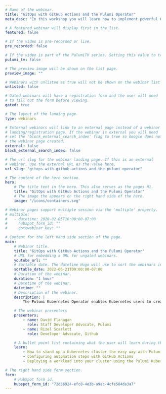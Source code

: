 ```yaml
---
# Name of the webinar.
title: "GitOps with GitHub Actions and the Pulumi Operator"
meta_desc: "In this workshop you will learn how to implement powerful Github Action workflows using Pulumi and the Pulumi Kubernetes Operator."

# A featured webinar will display first in the list.
featured: false

# If the video is pre-recorded or live.
pre_recorded: false

# If the video is part of the PulumiTV series. Setting this value to true will list the video in the "PulumiTV" section.
pulumi_tv: false

# The preview image will be shown on the list page.
preview_image: ""

# Webinars with unlisted as true will not be shown on the webinar list
unlisted: false

# Gated webinars will have a registration form and the user will need
# to fill out the form before viewing.
gated: true

# The layout of the landing page.
type: webinars

# External webinars will link to an external page instead of a webinar
# landing/registration page. If the webinar is external you will need
# set the 'block_external_search_index' flag to true so Google does not index
# the webinar page created.
external: false
block_external_search_index: false

# The url slug for the webinar landing page. If this is an external
# webinar, use the external URL as the value here.
url_slug: "gitops-with-github-actions-and-the-pulumi-operator"

# The content of the hero section.
hero:
    # The title text in the hero. This also serves as the pages H1.
    title: "GitOps with GitHub Actions and the Pulumi Operator"
    # The image the appears on the right hand side of the hero.
    image: "/icons/containers.svg"

# Webinar pages support multiple session via the 'multiple' property.
# multiple:
#   - datetime: 2020-02-05T10:00:00-07:00
#     hubspot_form_id: ""
#     gotowebinar_key: ""

# Content for the left hand side section of the page.
main:
    # Webinar title.
    title: "GitOps with GitHub Actions and the Pulumi Operator"
    # URL for embedding a URL for ungated webinars.
    youtube_url: ""
    # Sortable date. The datetime Hugo will use to sort the webinars in date order.
    sortable_date: 2022-06-21T09:00:00-07:00
    # Duration of the webinar.
    duration: "1 hour"
    # Datetime of the webinar.
    datetime: ""
    # Description of the webinar.
    description: |
        The Pulumi Kubernetes Operator enables Kubernetes users to create a Pulumi Stack as a first-class Kubernetes API resource, and use the StackController to drive updates. Combining GitHub Actions with the Pulumi Kubernetes Operator helps you to implement powerful GitOps workflows and automation for both your infrastructure and workloads.

    # The webinar presenters
    presenters:
        - name: David Flanagan
          role: Staff Developer Advocate, Pulumi
        - name: Rizel Scarlett
          role: Developer Advocate, Github

    # A bullet point list containing what the user will learn during the webinar.
    learn:
        - How to stand up a Kubernetes cluster the easy way with Pulumi
        - Configuring automation steps with GitHub Actions
        - Deploying a workload into your cluster using the Pulumi Kubernetes Operator

# The right hand side form section.
form:
    # HubSpot form id.
    hubspot_form_id: "72d36924-efc8-4e3b-a9ac-4cfe584da3a7"
---
```

